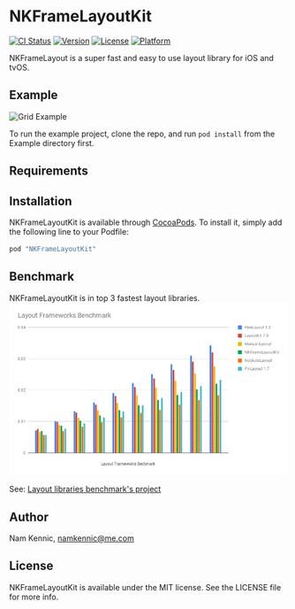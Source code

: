 # NKFrameLayoutKit

[![CI Status](http://img.shields.io/travis/kennic/NKFrameLayoutKit.svg?style=flat)](https://travis-ci.org/kennic/NKFrameLayoutKit)
[![Version](https://img.shields.io/cocoapods/v/NKFrameLayoutKit.svg?style=flat)](http://cocoapods.org/pods/NKFrameLayoutKit)
[![License](https://img.shields.io/cocoapods/l/NKFrameLayoutKit.svg?style=flat)](http://cocoapods.org/pods/NKFrameLayoutKit)
[![Platform](https://img.shields.io/cocoapods/p/NKFrameLayoutKit.svg?style=flat)](http://cocoapods.org/pods/NKFrameLayoutKit)

NKFrameLayout is a super fast and easy to use layout library for iOS and tvOS.

## Example

![Grid Example](/../master/example_grid.png?raw=true "NKGridFrameLayout example")

To run the example project, clone the repo, and run `pod install` from the Example directory first.

## Requirements

## Installation

NKFrameLayoutKit is available through [CocoaPods](http://cocoapods.org). To install
it, simply add the following line to your Podfile:

```ruby
pod "NKFrameLayoutKit"
```

## Benchmark
NKFrameLayoutKit is in top 3 fastest layout libraries.
![Benchmark Results](/bechmark.png "Benchmark results")

See: [Layout libraries benchmark's project](https://github.com/kennic/LayoutFrameworkBenchmark)

## Author

Nam Kennic, namkennic@me.com

## License

NKFrameLayoutKit is available under the MIT license. See the LICENSE file for more info.
